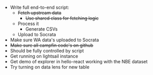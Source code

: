 * Write full end-to-end script:
  * ~~Fetch upstream data~~
    * ~~Use shared class for fetching logic~~
  * Process it
    * Generate CSVs
  * Upload to Socrata
* Make sure WA data's uploaded to Socrata
* ~~Make sure all campfin code's on github~~
* Should be fully controlled by script
* Get running on lightsail instance
* Get demo of explorer in hello-react working with the NBE dataset
* Try turning on data lens for new table